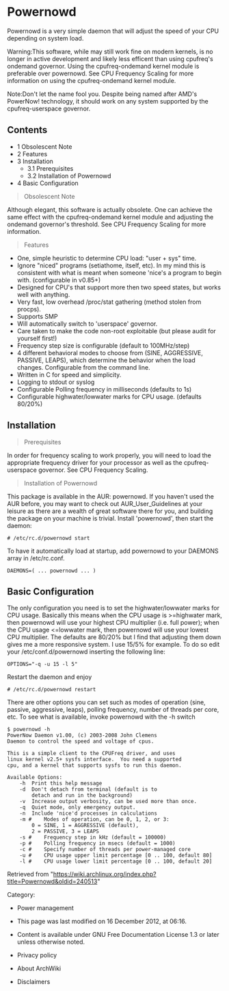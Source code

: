 Powernowd
=========

Powernowd is a very simple daemon that will adjust the speed of your CPU
depending on system load.

Warning:This software, while may still work fine on modern kernels, is
no longer in active development and likely less efficent than using
cpufreq's ondemand governor. Using the cpufreq-ondemand kernel module is
preferable over powernowd. See CPU Frequency Scaling for more
information on using the cpufreq-ondemand kernel module.

Note:Don't let the name fool you. Despite being named after AMD's
PowerNow! technology, it should work on any system supported by the
cpufreq-userspace governor.

Contents
--------

-   1 Obsolescent Note
-   2 Features
-   3 Installation
    -   3.1 Prerequisites
    -   3.2 Installation of Powernowd
-   4 Basic Configuration

> Obsolescent Note

Although elegant, this software is actually obsolete. One can achieve
the same effect with the cpufreq-ondemand kernel module and adjusting
the ondemand governor's threshold. See CPU Frequency Scaling for more
information.

> Features

-   One, simple heuristic to determine CPU load: "user + sys" time.
-   Ignore "niced" programs (setiathome, itself, etc). In my mind this
    is consistent with what is meant when someone 'nice's a program to
    begin with. (configurable in v0.85+)
-   Designed for CPU's that support more then two speed states, but
    works well with anything.
-   Very fast, low overhead /proc/stat gathering (method stolen from
    procps).
-   Supports SMP
-   Will automatically switch to 'userspace' governor.
-   Care taken to make the code non-root exploitable (but please audit
    for yourself first!)
-   Frequency step size is configurable (default to 100MHz/step)
-   4 different behavioral modes to choose from (SINE, AGGRESSIVE,
    PASSIVE, LEAPS), which determine the behavior when the load changes.
    Configurable from the command line.
-   Written in C for speed and simplicity.
-   Logging to stdout or syslog
-   Configurable Polling frequency in milliseconds (defaults to 1s)
-   Configurable highwater/lowwater marks for CPU usage. (defaults
    80/20%)

Installation
------------

> Prerequisites

In order for frequency scaling to work properly, you will need to load
the appropriate frequency driver for your processor as well as the
cpufreq-userspace governor. See CPU Frequency Scaling.

> Installation of Powernowd

This package is available in the AUR: powernowd. If you haven't used the
AUR before, you may want to check out AUR_User_Guidelines at your
leisure as there are a wealth of great software there for you, and
building the package on your machine is trivial. Install 'powernowd',
then start the daemon:

    # /etc/rc.d/powernowd start

To have it automatically load at startup, add powernowd to your DAEMONS
array in /etc/rc.conf.

    DAEMONS=( ... powernowd ... )

Basic Configuration
-------------------

The only configuration you need is to set the highwater/lowwater marks
for CPU usage. Basically this means when the CPU usage is >=highwater
mark, then powernowd will use your highest CPU multiplier (i.e. full
power); when the CPU usage <=lowwater mark, then powernowd will use your
lowest CPU multiplier. The defaults are 80/20% but I find that adjusting
them down gives me a more responsive system. I use 15/5% for example. To
do so edit your /etc/conf.d/powernowd inserting the following line:

    OPTIONS="-q -u 15 -l 5"

Restart the daemon and enjoy

    # /etc/rc.d/powernowd restart

There are other options you can set such as modes of operation (sine,
passive, aggressive, leaps), polling frequency, number of threads per
core, etc. To see what is available, invoke powernowd with the -h switch

    $ powernowd -h
    PowerNow Daemon v1.00, (c) 2003-2008 John Clemens
    Daemon to control the speed and voltage of cpus.

    This is a simple client to the CPUFreq driver, and uses
    linux kernel v2.5+ sysfs interface.  You need a supported
    cpu, and a kernel that supports sysfs to run this daemon.

    Available Options:
     	-h	Print this help message 
    	-d	Don't detach from terminal (default is to
    		detach and run in the background)
    	-v	Increase output verbosity, can be used more than once.
    	-q	Quiet mode, only emergency output.
    	-n	Include 'nice'd processes in calculations
    	-m #	Modes of operation, can be 0, 1, 2, or 3:
    		0 = SINE, 1 = AGGRESSIVE (default),
    		2 = PASSIVE, 3 = LEAPS
    	-s #	Frequency step in kHz (default = 100000)
    	-p #	Polling frequency in msecs (default = 1000)
    	-c #	Specify number of threads per power-managed core
    	-u #	CPU usage upper limit percentage [0 .. 100, default 80]
    	-l #    CPU usage lower limit percentage [0 .. 100, default 20]

Retrieved from
"https://wiki.archlinux.org/index.php?title=Powernowd&oldid=240513"

Category:

-   Power management

-   This page was last modified on 16 December 2012, at 06:16.
-   Content is available under GNU Free Documentation License 1.3 or
    later unless otherwise noted.
-   Privacy policy
-   About ArchWiki
-   Disclaimers
